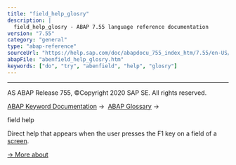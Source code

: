 ```yaml
---
title: "field_help_glosry"
description: |
  field_help_glosry - ABAP 7.55 language reference documentation
version: "7.55"
category: "general"
type: "abap-reference"
sourceUrl: "https://help.sap.com/doc/abapdocu_755_index_htm/7.55/en-US/abenfield_help_glosry.htm"
abapFile: "abenfield_help_glosry.htm"
keywords: ["do", "try", "abenfield", "help", "glosry"]
---
```


* * *

AS ABAP Release 755, ©Copyright 2020 SAP SE. All rights reserved.

[ABAP Keyword Documentation](https://help.sap.com/doc/abapdocu_755_index_htm/7.55/en-US/abenabap.htm) →  [ABAP Glossary](https://help.sap.com/doc/abapdocu_755_index_htm/7.55/en-US/abenabap_glossary.htm) → 

field help

Direct help that appears when the user presses the F1 key on a field of a [screen](https://help.sap.com/doc/abapdocu_755_index_htm/7.55/en-US/abenscreen_glosry.htm "Glossary Entry").

[→ More about](https://help.sap.com/doc/abapdocu_755_index_htm/7.55/en-US/abenabap_dynpros_field_help.htm)